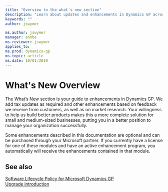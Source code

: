 ```yaml
---
title: "Overview to the what's new section"
description: "Learn about updates and enhancements in Dynamics GP across releases from GP 2015 and forward."
keywords: ""
author: jswymer

ms.author: jswymer
manager: annbe
ms.reviewer: jswymer
applies_to:
ms.prod: dynamics-gp
ms.topic: article
ms.date: 10/01/2019
---
```


# What's New Overview

The What’s New section is your guide to enhancements in Dynamics GP. We add tax updates as required and other enhancements based on feedback we receive from customers, as well as on market research. Your willingness to help us build better products makes this a more complete solution for small and medium-sized businesses, putting you in a better position to manage your organization successfully.

Some enhancements described in this documentation are optional and can be purchased through your Microsoft partner. If you currently have a license for one of these modules and have an active enhancement program, you automatically will receive the enhancements contained in that module.

## See also

[Software Lifecycle Policy for Microsoft Dynamics GP](../terms/lifecycle.md)  
[Upgrade introduction](../upgrade/introduction.md)  
